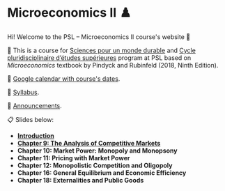 # Microeconomics II ♟️

Hi! Welcome to the PSL – Microeconomics II course's website :wave:

:closed_book: This is a course for [Sciences pour un monde durable](https://psl.eu/formation/sciences-monde-durable) and [Cycle pluridisciplinaire d’études supérieures](https://psl.eu/formation/cpes-psl-henri-IV) program at PSL based on *Microeconomics* textbook by Pindyck and Rubinfeld (2018, Ninth Edition).

:calendar: [Google calendar with course's dates](https://calendar.google.com/calendar/embed?src=12163aac8921c2325540b5216b325f99190332fd1e5983b0cbe94ca54553d58e%40group.calendar.google.com&ctz=Europe%2FParis).

:paperclip: [Syllabus](https://github.com/woomora/psl-micro-II/blob/main/PSL%202025%20Spring%20%E2%80%93%20Micro%20II.pdf).

:loudspeaker: [Announcements](https://github.com/woomora/psl-micro-II/blob/master/announcements.md).

:clipboard: Slides below:

- **[Introduction](https://woomora.github.io/psl-micro-II/Intro/microII-intro.html#1)**
- **[Chapter 9: The Analysis of Competitive Markets](https://woomora.github.io/psl-micro-II/Chapter09/chapter09.html#1)**
- **Chapter 10: Market Power: Monopoly and Monopsony**
- **Chapter 11: Pricing with Market Power**
- **Chapter 12: Monopolistic Competition and Oligopoly**
- **Chapter 16: General Equilibrium and Economic Efficiency**
- **Chapter 18: Externalities and Public Goods**
